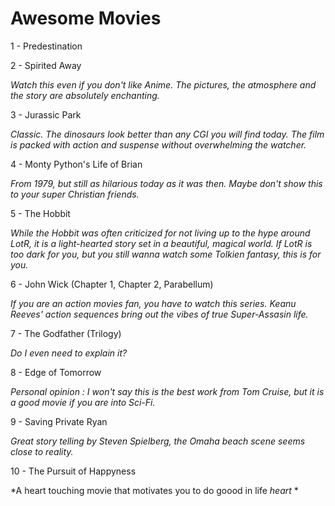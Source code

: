# Awesome Movies

1 - Predestination

2 - Spirited Away 

*Watch this even if you don't like Anime. The pictures, the atmosphere and the story are absolutely enchanting.*

3 - Jurassic Park

*Classic. The dinosaurs look better than any CGI you will find today. The film is packed with action and suspense without overwhelming the watcher.*

4 - Monty Python's Life of Brian

*From 1979, but still as hilarious today as it was then. Maybe don't show this to your super Christian friends.*

5 - The Hobbit

*While the Hobbit was often criticized for not living up to the hype around LotR, it is a light-hearted story set in a beautiful, magical world. If LotR is too dark for you, but you still wanna watch some Tolkien fantasy, this is for you.*

6 - John Wick (Chapter 1, Chapter 2, Parabellum)

*If you are an action movies fan, you have to watch this series. Keanu Reeves' action sequences bring out the vibes of true Super-Assasin life.*

7 - The Godfather (Trilogy)

*Do I even need to explain it?*

8 - Edge of Tomorrow

*Personal opinion : I won't say this is the best work from Tom Cruise, but it is a good movie if you are into Sci-Fi.*

9 - Saving Private Ryan

*Great story telling by Steven Spielberg, the Omaha beach scene seems close to reality.*

10 - The Pursuit of Happyness

*A heart touching movie that motivates you to do goood in life *heart* *